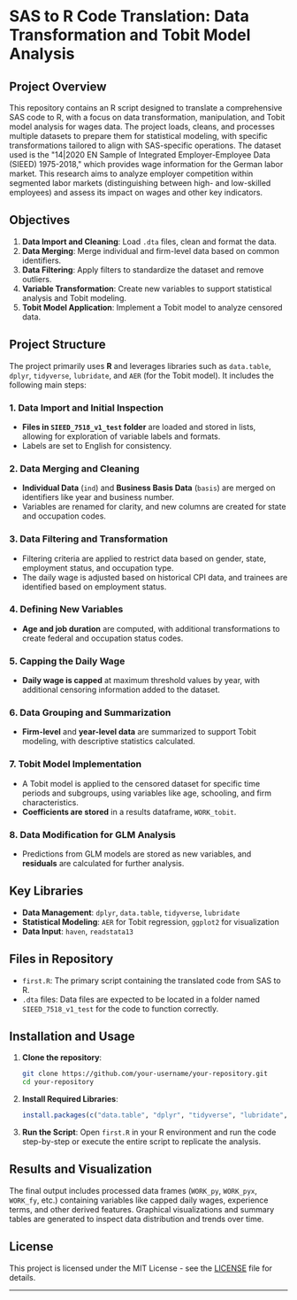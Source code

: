 # SAS to R Code Translation: Data Transformation and Tobit Model Analysis

## Project Overview

This repository contains an R script designed to translate a comprehensive SAS code to R, with a focus on data transformation, manipulation, and Tobit model analysis for wages data. The project loads, cleans, and processes multiple datasets to prepare them for statistical modeling, with specific transformations tailored to align with SAS-specific operations. The dataset used is the "14|2020 EN Sample of Integrated Employer-Employee Data (SIEED) 1975-2018," which provides wage information for the German labor market. This research aims to analyze employer competition within segmented labor markets (distinguishing between high- and low-skilled employees) and assess its impact on wages and other key indicators.

## Objectives

1. **Data Import and Cleaning**: Load `.dta` files, clean and format the data.
2. **Data Merging**: Merge individual and firm-level data based on common identifiers.
3. **Data Filtering**: Apply filters to standardize the dataset and remove outliers.
4. **Variable Transformation**: Create new variables to support statistical analysis and Tobit modeling.
5. **Tobit Model Application**: Implement a Tobit model to analyze censored data.

## Project Structure

The project primarily uses **R** and leverages libraries such as `data.table`, `dplyr`, `tidyverse`, `lubridate`, and `AER` (for the Tobit model). It includes the following main steps:

### 1. Data Import and Initial Inspection
- **Files in `SIEED_7518_v1_test` folder** are loaded and stored in lists, allowing for exploration of variable labels and formats.
- Labels are set to English for consistency.

### 2. Data Merging and Cleaning
- **Individual Data** (`ind`) and **Business Basis Data** (`basis`) are merged on identifiers like year and business number.
- Variables are renamed for clarity, and new columns are created for state and occupation codes.

### 3. Data Filtering and Transformation
- Filtering criteria are applied to restrict data based on gender, state, employment status, and occupation type.
- The daily wage is adjusted based on historical CPI data, and trainees are identified based on employment status.

### 4. Defining New Variables
- **Age and job duration** are computed, with additional transformations to create federal and occupation status codes.

### 5. Capping the Daily Wage
- **Daily wage is capped** at maximum threshold values by year, with additional censoring information added to the dataset.

### 6. Data Grouping and Summarization
- **Firm-level** and **year-level data** are summarized to support Tobit modeling, with descriptive statistics calculated.

### 7. Tobit Model Implementation
- A Tobit model is applied to the censored dataset for specific time periods and subgroups, using variables like age, schooling, and firm characteristics.
- **Coefficients are stored** in a results dataframe, `WORK_tobit`.

### 8. Data Modification for GLM Analysis
- Predictions from GLM models are stored as new variables, and **residuals** are calculated for further analysis.

## Key Libraries

- **Data Management**: `dplyr`, `data.table`, `tidyverse`, `lubridate`
- **Statistical Modeling**: `AER` for Tobit regression, `ggplot2` for visualization
- **Data Input**: `haven`, `readstata13`

## Files in Repository

- `first.R`: The primary script containing the translated code from SAS to R.
- `.dta` files: Data files are expected to be located in a folder named `SIEED_7518_v1_test` for the code to function correctly.

## Installation and Usage

1. **Clone the repository**:
    ```bash
    git clone https://github.com/your-username/your-repository.git
    cd your-repository
    ```

2. **Install Required Libraries**:
    ```R
    install.packages(c("data.table", "dplyr", "tidyverse", "lubridate", "haven", "AER", "readstata13"))
    ```

3. **Run the Script**:
    Open `first.R` in your R environment and run the code step-by-step or execute the entire script to replicate the analysis.

## Results and Visualization

The final output includes processed data frames (`WORK_py`, `WORK_pyx`, `WORK_fy`, etc.) containing variables like capped daily wages, experience terms, and other derived features. Graphical visualizations and summary tables are generated to inspect data distribution and trends over time.

## License

This project is licensed under the MIT License - see the [LICENSE](LICENSE) file for details.

--- 


